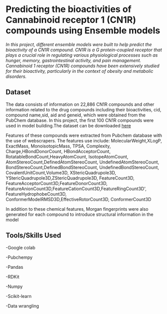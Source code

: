 
# Predicting the bioactivities of Cannabinoid receptor 1 (CN1R) compounds using Ensemble models

*In this project, different ensemble models were built to help predict the bioactivity of a CN1R compound.
CN1R is a G protein-coupled receptor that plays a crucial role in regulating various physiological processes such as hunger, memory, gastrointestinal activity, and pain management. Cannabinoid 1 receptor (CN1R) compounds have been extensively studied for their bioactivity, particularly in the context of obesity and metabolic disorders.* 


## Dataset
The data consists of information on 22,886 CN1R compounds and other information related to the drug compounds including their bioactivities, cid, compound name,sid, aid and geneid, which were obtained from the PubChem database. In this project, the first 100 CN1R compounds were used in model building.The dataset can be downloaded [here](https://pubchem.ncbi.nlm.nih.gov/gene/1268#section=Chemicals-and-Bioactivities)

Features of these compounds were extracted from Pubchem database with the use of webscrapers. 
The features use include: MolecularWeight,XLogP, ExactMass, MonoisotopicMass, TPSA, Complexity, Charge,HBondDonorCount, HBondAcceptorCount, RotatableBondCount,HeavyAtomCount, IsotopeAtomCount, AtomStereoCount,DefinedAtomStereoCount, UndefinedAtomStereoCount, BondStereoCount,DefinedBondStereoCount, UndefinedBondStereoCount, CovalentUnitCount,Volume3D, XStericQuadrupole3D, YStericQuadrupole3D,ZStericQuadrupole3D, FeatureCount3D, FeatureAcceptorCount3D,FeatureDonorCount3D, FeatureAnionCount3D,FeatureCationCount3D,FeatureRingCount3D', FeatureHydrophobeCount3D, ConformerModelRMSD3D,EffectiveRotorCount3D, ConformerCount3D

In addition to these chemical features, Morgan fingerprints were also generated for each compound to introduce structural information in the model
## Tools/Skills Used
-Google colab

-Pubchempy

-Pandas

-RDKit

-Numpy

-Scikit-learn

-Data wrangling
